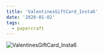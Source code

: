 ```yaml
---
title: 'ValentinesGiftCard_Insta6'
date: '2020-01-02'
tags:
  - papercraft
---
```


![ValentinesGiftCard_Insta6](/images/matisse_website_images/ValentinesGiftCard_Insta6.jpg)
